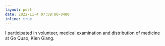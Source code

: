 ```yaml
---
layout: post
date: 2022-11-4 07:59:00-0400
inline: true
---
```


I participated in volunteer, medical examination and distribution of medicine at Go Quao, Kien Giang.
